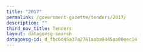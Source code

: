 ```yaml
---
title: "2017"
permalink: /government-gazette/tenders/2017/
description: ""
third_nav_title: Tenders
layout: datagovsg-search
datagovsg-id: d_fbc6d45a37a2761aaba9445aa00eec14
---
```

